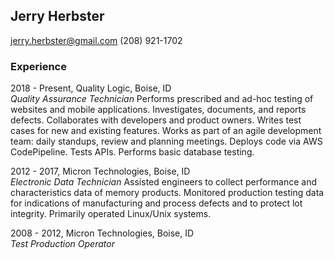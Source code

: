 
## Jerry Herbster 
jerry.herbster@gmail.com (208) 921-1702

### Experience

2018 - Present, Quality Logic, Boise, ID  
_Quality Assurance Technician_
Performs prescribed and ad-hoc testing of websites and mobile applications.  Investigates, documents, and reports defects.  Collaborates with developers and product owners. Writes test cases for new and existing features.  Works as part of an agile development team: daily standups, review and planning meetings. Deploys code via AWS CodePipeline. Tests APIs. Performs basic database testing.  

2012 - 2017, Micron Technologies, Boise, ID  
_Electronic Data Technician_
Assisted engineers to collect performance and characteristics data of memory products.  Monitored production testing data for indications of manufacturing and process defects and to protect lot integrity.  Primarily operated Linux/Unix systems.

2008 - 2012, Micron Technologies, Boise, ID  
_Test Production Operator_  


